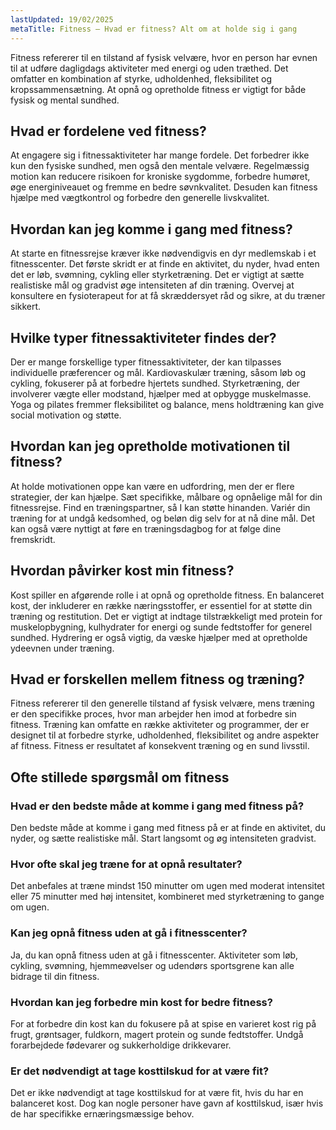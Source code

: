 ```yaml
---
lastUpdated: 19/02/2025
metaTitle: Fitness – Hvad er fitness? Alt om at holde sig i gang
---
```


Fitness refererer til en tilstand af fysisk velvære, hvor en person har evnen til at udføre dagligdags aktiviteter med energi og uden træthed. Det omfatter en kombination af styrke, udholdenhed, fleksibilitet og kropssammensætning. At opnå og opretholde fitness er vigtigt for både fysisk og mental sundhed.

## Hvad er fordelene ved fitness?

At engagere sig i fitnessaktiviteter har mange fordele. Det forbedrer ikke kun den fysiske sundhed, men også den mentale velvære. Regelmæssig motion kan reducere risikoen for kroniske sygdomme, forbedre humøret, øge energiniveauet og fremme en bedre søvnkvalitet. Desuden kan fitness hjælpe med vægtkontrol og forbedre den generelle livskvalitet.

## Hvordan kan jeg komme i gang med fitness?

At starte en fitnessrejse kræver ikke nødvendigvis en dyr medlemskab i et fitnesscenter. Det første skridt er at finde en aktivitet, du nyder, hvad enten det er løb, svømning, cykling eller styrketræning. Det er vigtigt at sætte realistiske mål og gradvist øge intensiteten af din træning. Overvej at konsultere en fysioterapeut for at få skræddersyet råd og sikre, at du træner sikkert.

## Hvilke typer fitnessaktiviteter findes der?

Der er mange forskellige typer fitnessaktiviteter, der kan tilpasses individuelle præferencer og mål. Kardiovaskulær træning, såsom løb og cykling, fokuserer på at forbedre hjertets sundhed. Styrketræning, der involverer vægte eller modstand, hjælper med at opbygge muskelmasse. Yoga og pilates fremmer fleksibilitet og balance, mens holdtræning kan give social motivation og støtte.

## Hvordan kan jeg opretholde motivationen til fitness?

At holde motivationen oppe kan være en udfordring, men der er flere strategier, der kan hjælpe. Sæt specifikke, målbare og opnåelige mål for din fitnessrejse. Find en træningspartner, så I kan støtte hinanden. Variér din træning for at undgå kedsomhed, og beløn dig selv for at nå dine mål. Det kan også være nyttigt at føre en træningsdagbog for at følge dine fremskridt.

## Hvordan påvirker kost min fitness?

Kost spiller en afgørende rolle i at opnå og opretholde fitness. En balanceret kost, der inkluderer en række næringsstoffer, er essentiel for at støtte din træning og restitution. Det er vigtigt at indtage tilstrækkeligt med protein for muskelopbygning, kulhydrater for energi og sunde fedtstoffer for generel sundhed. Hydrering er også vigtig, da væske hjælper med at opretholde ydeevnen under træning.

## Hvad er forskellen mellem fitness og træning?

Fitness refererer til den generelle tilstand af fysisk velvære, mens træning er den specifikke proces, hvor man arbejder hen imod at forbedre sin fitness. Træning kan omfatte en række aktiviteter og programmer, der er designet til at forbedre styrke, udholdenhed, fleksibilitet og andre aspekter af fitness. Fitness er resultatet af konsekvent træning og en sund livsstil.

## Ofte stillede spørgsmål om fitness

### Hvad er den bedste måde at komme i gang med fitness på?

Den bedste måde at komme i gang med fitness på er at finde en aktivitet, du nyder, og sætte realistiske mål. Start langsomt og øg intensiteten gradvist.

### Hvor ofte skal jeg træne for at opnå resultater?

Det anbefales at træne mindst 150 minutter om ugen med moderat intensitet eller 75 minutter med høj intensitet, kombineret med styrketræning to gange om ugen.

### Kan jeg opnå fitness uden at gå i fitnesscenter?

Ja, du kan opnå fitness uden at gå i fitnesscenter. Aktiviteter som løb, cykling, svømning, hjemmeøvelser og udendørs sportsgrene kan alle bidrage til din fitness.

### Hvordan kan jeg forbedre min kost for bedre fitness?

For at forbedre din kost kan du fokusere på at spise en varieret kost rig på frugt, grøntsager, fuldkorn, magert protein og sunde fedtstoffer. Undgå forarbejdede fødevarer og sukkerholdige drikkevarer.

### Er det nødvendigt at tage kosttilskud for at være fit?

Det er ikke nødvendigt at tage kosttilskud for at være fit, hvis du har en balanceret kost. Dog kan nogle personer have gavn af kosttilskud, især hvis de har specifikke ernæringsmæssige behov.
